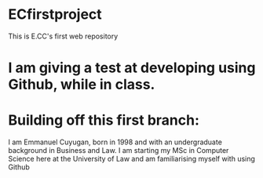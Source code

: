 # ECfirstproject
This is E.CC's first web repository

# I am giving a test at developing using Github, while in class. 

# Building off this first branch:

I am Emmanuel Cuyugan, born in 1998 and with an undergraduate background in Business and Law. I am starting my MSc in Computer Science here at the University of Law and am familiarising myself with using Github
